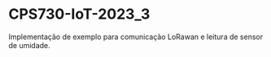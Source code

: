 # CPS730-IoT-2023_3
Implementação de exemplo para comunicação LoRawan e leitura de sensor de umidade.
